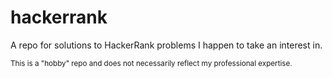 # hackerrank
A repo for solutions to HackerRank problems I happen to take an interest in.

<small>This is a "hobby" repo and does not necessarily reflect my professional
expertise.</small>
